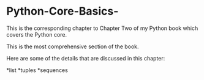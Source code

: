 # Python-Core-Basics-
This is the corresponding chapter to Chapter Two of my Python book which covers the Python core. 

This is the most comprehensive section of the book.

Here are some of the details that are discussed in this chapter:

*list
*tuples
*sequences

